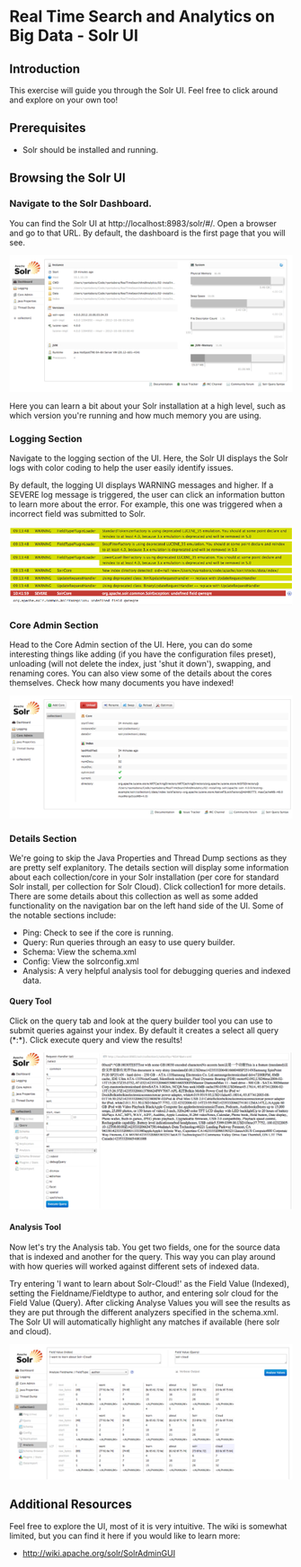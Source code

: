 Real Time Search and Analytics on Big Data - Solr UI
=============

Introduction
-------
This exercise will guide you through the Solr UI. Feel free to click around and explore on your own too!

Prerequisites
-------
* Solr should be installed and running.

Browsing the Solr UI
-------

### Navigate to the Solr Dashboard.

You can find the Solr UI at http://localhost:8983/solr/#/. Open a browser and go to that URL. By default, the dashboard is the first page that you will see.

![Solr UI Dashboard](../images/solr-ui-dashboard.png)

Here you can learn a bit about your Solr installation at a high level, such as which version you're running and how much memory you are using.

### Logging Section

Navigate to the logging section of the UI. Here, the Solr UI displays the Solr logs with color coding to help the user easily identify issues.

By default, the logging UI displays WARNING messages and higher. If a SEVERE log message is triggered, the user can click an information button to learn more about the error. For example, this one was triggered when a incorrect field was submitted to Solr.

![Solr UI Logging](../images/solr-ui-logging.png)

### Core Admin Section

Head to the Core Admin section of the UI. Here, you can do some interesting things like adding (if you have the configuration files preset), unloading (will not delete the index, just 'shut it down'), swapping, and renaming cores. You can also view some of the details about the cores themselves. Check how many documents you have indexed!

![Solr UI Core Admin](../images/solr-ui-core-admin.png)

### Details Section

We're going to skip the Java Properties and Thread Dump sections as they are pretty self explanitory. The details section will display some information about each collection/core in your Solr installation (per core for standard Solr install, per collection for Solr Cloud). Click collection1 for more details. There are some details about this collection as well as some added functionality on the navigation bar on the left hand side of the UI. Some of the notable sections include:

* Ping: Check to see if the core is running.
* Query: Run queries through an easy to use query builder.
* Schema: View the schema.xml
* Config: View the solrconfig.xml
* Analysis: A very helpful analysis tool for debugging queries and indexed data.

#### Query Tool

Click on the query tab and look at the query builder tool you can use to submit queries against your index. By default it creates a select all query (\*:\*). Click execute query and view the results!

![Solr UI Query Tool](../images/solr-ui-query.png)

#### Analysis Tool

Now let's try the Analysis tab. You get two fields, one for the source data that is indexed and another for the query. This way you can play around with how queries will worked against different sets of indexed data.

Try entering 'I want to learn about Solr-Cloud!' as the Field Value (Indexed), setting the Fieldname/Fieldtype to author, and entering solr cloud for the Field Value (Query). After clicking Analyse Values you will see the results as they are put through the different analyzers specified in the schema.xml. The Solr UI will automatically highlight any matches if available (here solr and cloud).

![Solr UI Analysis Tool](../images/solr-ui-analysis.png)

Additional Resources
-------

Feel free to explore the UI, most of it is very intuitive. The wiki is somewhat limited, but you can find it here if you would like to learn more:

* http://wiki.apache.org/solr/SolrAdminGUI